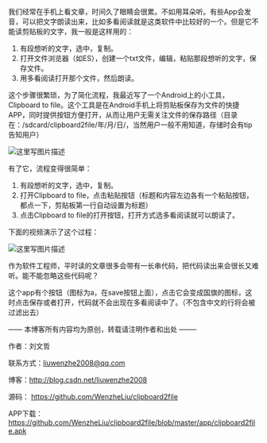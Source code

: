 我们经常在手机上看文章，时间久了眼睛会很累。不如用耳朵听。有些App会发音，可以把文字朗读出来，比如多看阅读就是这类软件中比较好的一个。但是它不能读剪贴板的文字，我一般是这样用的：

1. 有段想听的文字，选中，复制。
2. 打开文件浏览器（如ES），创建一个txt文件，编辑，粘贴那段想听的文字，保存文件。
3. 用多看阅读打开那个文件，然后朗读。

这个步骤很繁琐，为了简化流程，我最近写了一个Android上的小工具，Clipboard to file。这个工具是在Android手机上将剪贴板保存为文件的快捷APP，同时提供按钮方便打开，从而让用户无需关注文件的保存路径（目录在：/sdcard/clipboard2file/年/月/日/，当然用户一般不用知道，存储时会有tip告知用户）

![这里写图片描述](http://img.blog.csdn.net/20160829223527543)

有了它，流程变得很简单：

1. 有段想听的文字，选中，复制。
2. 打开Clipboard to file，点击粘贴按钮（标题和内容左边各有一个粘贴按钮，都点一下，剪贴板第一行自动设置为标题）
3. 点击Clipboard to file的打开按钮，打开方式选多看阅读就可以朗读了。

下面的视频演示了这个过程：

![这里写图片描述](http://img.blog.csdn.net/20160828143454803)

作为软件工程师，平时读的文章很多会带有一长串代码，把代码读出来会很长又难听。能不能忽略这些代码呢？

这个app有个按钮（图标为a，在save按钮上面），点击它会变成国旗的图标，这时点击保存或者打开，代码就不会出现在多看阅读中了。（不包含中文的行将会被过滤出去）

—— 本博客所有内容均为原创，转载请注明作者和出处 ——–

作者：刘文哲

联系方式：liuwenzhe2008@qq.com

博客：http://blog.csdn.net/liuwenzhe2008

源码： https://github.com/WenzheLiu/clipboard2file

APP下载：https://github.com/WenzheLiu/clipboard2file/blob/master/app/clipboard2file.apk
